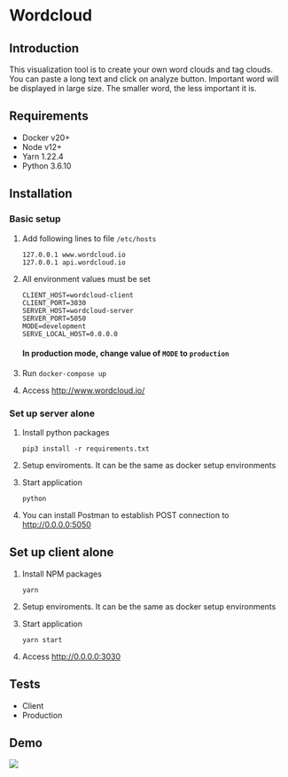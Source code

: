 # Wordcloud

## Introduction

This visualization tool is to create your own word clouds and tag clouds. You can paste a long text and click on analyze button. Important word will be displayed in large size. The smaller word, the less important it is.

## Requirements

- Docker v20+
- Node v12+
- Yarn 1.22.4
- Python 3.6.10

## Installation

### Basic setup

1. Add following lines to file `/etc/hosts`

   ```
   127.0.0.1 www.wordcloud.io
   127.0.0.1 api.wordcloud.io
   ```

2. All environment values must be set

   ```
   CLIENT_HOST=wordcloud-client
   CLIENT_PORT=3030
   SERVER_HOST=wordcloud-server
   SERVER_PORT=5050
   MODE=development
   SERVE_LOCAL_HOST=0.0.0.0
   ```

   #### In production mode, change value of `MODE` to `production`

3. Run `docker-compose up`

4. Access http://www.wordcloud.io/

### Set up server alone

1. Install python packages

   ```
   pip3 install -r requirements.txt

   ```

2. Setup enviroments. It can be the same as docker setup environments

3. Start application

   ```
   python
   ```

4. You can install Postman to establish POST connection to http://0.0.0.0:5050

## Set up client alone

1. Install NPM packages
   ```
   yarn
   ```
2. Setup enviroments. It can be the same as docker setup environments
3. Start application

   ```
   yarn start
   ```

4. Access http://0.0.0.0:3030

## Tests

- Client
- Production

## Demo
<img src="https://via.placeholder.com/400x200/303030/FFFFFF/?text=demo"></img>
